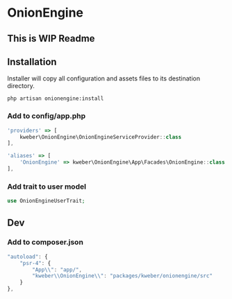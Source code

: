 # OnionEngine

## This is WIP Readme

## Installation

Installer will copy all configuration and assets files to its destination directory.

`php artisan onionengine:install`

### Add to config/app.php

```javascript
'providers' => [
    kweber\OnionEngine\OnionEngineServiceProvider::class
],

'aliases' => [
    'OnionEngine' => kweber\OnionEngine\App\Facades\OnionEngine::class
],
```

### Add trait to user model

```php
use OnionEngineUserTrait;
```

## Dev

### Add to composer.json

```javascript
"autoload": {
    "psr-4": {
        "App\\": "app/",
        "kweber\\OnionEngine\\": "packages/kweber/onionengine/src"
    }
},

```
